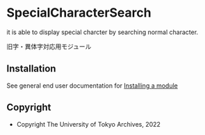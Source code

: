 # SpecialCharacterSearch

it is able to display special charcter by searching normal character. 

旧字・異体字対応用モジュール

## Installation

See general end user documentation for [Installing a module](http://dev.omeka.org/docs/s/user-manual/modules/#installing-modules)

## Copyright

- Copyright The University of Tokyo Archives, 2022
